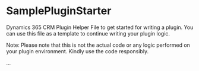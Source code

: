 # SamplePluginStarter
Dynamics 365 CRM Plugin Helper File to get started for writing a plugin. You can use this file as a template to continue writing your plugin logic.

Note: Please note that this is not the actual code or any logic performed on your plugin environment. Kindly use the code responsibly.

...
